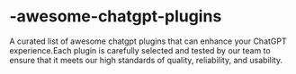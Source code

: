 # -awesome-chatgpt-plugins
A curated list of awesome chatgpt plugins that can enhance your ChatGPT experience.Each plugin is carefully selected and tested by our team to ensure that it meets our high standards of quality, reliability, and usability.
